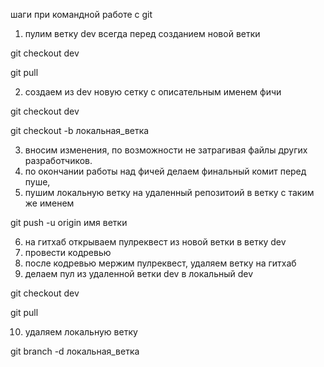 шаги при командной работе с git

1. пулим ветку dev всегда перед созданием новой ветки

git checkout dev

git pull

2. создаем из dev новую сетку с описательным именем фичи

git checkout dev

git checkout -b локальная_ветка

3. вносим изменения, по возможности не затрагивая файлы других разработчиков.
4. по окончании работы над фичей делаем финальный комит перед пуше,
5. пушим локальную ветку на удаленный репозитоий в ветку с таким же именем

git push -u origin имя ветки

6. на гитхаб открываем пулреквест из новой ветки в ветку dev
7. провести кодревью
8. после кодревью мержим пулреквест, удаляем ветку на гитхаб
9. делаем пул из удаленной ветки dev в локальный dev

git checkout dev

git pull

10. удаляем локальную ветку

git branch -d локальная_ветка
